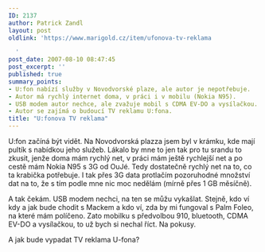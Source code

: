 ```yaml
---
ID: 2137
author: Patrick Zandl
layout: post
oldlink: 'https://www.marigold.cz/item/ufonova-tv-reklama

  '
post_date: 2007-08-10 08:47:45
post_excerpt: ''
published: true
summary_points:
- U:fon nabízí služby v Novodvorské plaze, ale autor je nepotřebuje.
- Autor má rychlý internet doma, v práci i v mobilu (Nokia N95).
- USB modem autor nechce, ale zvažuje mobil s CDMA EV-DO a vysílačkou.
- Autor se zajímá o budoucí TV reklamu U:fona.
title: "U:fonova TV reklama"
---
```


U:fon začíná být vidět. Na Novodvorská plazza jsem byl v krámku, kde mají pultík s nabídkou jeho služeb. Lákalo by mne to jen tak pro tu srandu to zkusit, jenže doma mám rychlý net, v práci mám ještě rychlejší net a po cestě mám Nokia N95 s 3G od OuJé. Tedy dostatečně rychlý net na to, co ta krabička potřebuje. I tak přes 3G data protlačím pozoruhodné množství dat na to, že s tím podle mne nic moc nedělám (mírně přes 1 GB měsíčně). 

A tak čekám. USB modem nechci, na ten se můžu vykašlat. Stejně, kdo ví kdy  a jak bude chodit s Mackem a kdo ví, zda by mi fungoval s Palm Foleo, na které mám políčeno. Zato mobilku s předvolbou 910, bluetooth, CDMA EV-DO a vysílačkou, to už bych si nechal říct. Na pokusy.  

A jak bude vypadat TV reklama U-fona?

<script src="http://www.stream.cz/include/8995"></script>